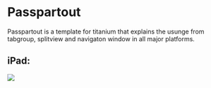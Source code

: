Passpartout
===========

Passpartout is a template for titanium that explains the usunge from tabgroup, splitview and navigaton window in all major platforms.

iPad:
-----

![](http://lorempixel.com/1024/768/business/)